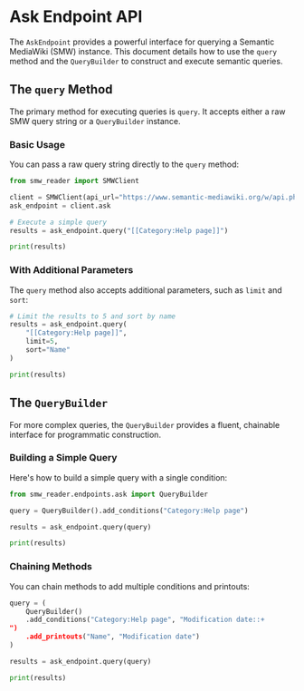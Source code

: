 # Ask Endpoint API

The `AskEndpoint` provides a powerful interface for querying a Semantic MediaWiki (SMW) instance. This document details how to use the `query` method and the `QueryBuilder` to construct and execute semantic queries.

## The `query` Method

The primary method for executing queries is `query`. It accepts either a raw SMW query string or a `QueryBuilder` instance.

### Basic Usage

You can pass a raw query string directly to the `query` method:

```python
from smw_reader import SMWClient

client = SMWClient(api_url="https://www.semantic-mediawiki.org/w/api.php")
ask_endpoint = client.ask

# Execute a simple query
results = ask_endpoint.query("[[Category:Help page]]")

print(results)
```

### With Additional Parameters

The `query` method also accepts additional parameters, such as `limit` and `sort`:

```python
# Limit the results to 5 and sort by name
results = ask_endpoint.query(
    "[[Category:Help page]]",
    limit=5,
    sort="Name"
)

print(results)
```

## The `QueryBuilder`

For more complex queries, the `QueryBuilder` provides a fluent, chainable interface for programmatic construction.

### Building a Simple Query

Here's how to build a simple query with a single condition:

```python
from smw_reader.endpoints.ask import QueryBuilder

query = QueryBuilder().add_conditions("Category:Help page")

results = ask_endpoint.query(query)

print(results)
```

### Chaining Methods

You can chain methods to add multiple conditions and printouts:

```python
query = (
    QueryBuilder()
    .add_conditions("Category:Help page", "Modification date::+
")
    .add_printouts("Name", "Modification date")
)

results = ask_endpoint.query(query)

print(results)
```
